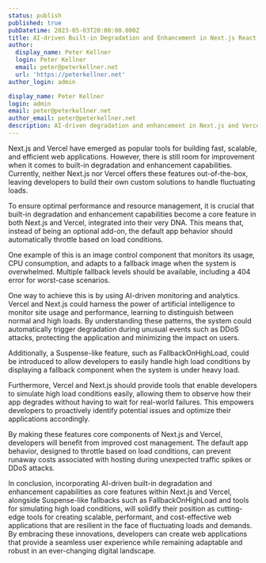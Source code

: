```yaml
---
status: publish
published: true
pubDatetime: 2023-05-03T20:00:00.000Z
title: AI-driven Built-in Degradation and Enhancement in Next.js React Apps on Vercel
author:
  display_name: Peter Kellner
  login: Peter Kellner
  email: peter@peterkellner.net
  url: 'https://peterkellner.net'
author_login: admin

display_name: Peter Kellner
login: admin
email: peter@peterkellner.net
author_email: peter@peterkellner.net
description: AI-driven degradation and enhancement in Next.js and Vercel empower developers to create adaptable, cost-effective web apps that seamlessly handle fluctuating loads and maintain a robust user experience.
---
```



Next.js and Vercel have emerged as popular tools for building fast, scalable, and efficient web applications. However, there is still room for improvement when it comes to built-in degradation and enhancement capabilities. Currently, neither Next.js nor Vercel offers these features out-of-the-box, leaving developers to build their own custom solutions to handle fluctuating loads.

To ensure optimal performance and resource management, it is crucial that built-in degradation and enhancement capabilities become a core feature in both Next.js and Vercel, integrated into their very DNA. This means that, instead of being an optional add-on, the default app behavior should automatically throttle based on load conditions.

One example of this is an image control component that monitors its usage, CPU consumption, and adapts to a fallback image when the system is overwhelmed. Multiple fallback levels should be available, including a 404 error for worst-case scenarios.

One way to achieve this is by using AI-driven monitoring and analytics. Vercel and Next.js could harness the power of artificial intelligence to monitor site usage and performance, learning to distinguish between normal and high loads. By understanding these patterns, the system could automatically trigger degradation during unusual events such as DDoS attacks, protecting the application and minimizing the impact on users.

Additionally, a Suspense-like feature, such as FallbackOnHighLoad, could be introduced to allow developers to easily handle high load conditions by displaying a fallback component when the system is under heavy load.

Furthermore, Vercel and Next.js should provide tools that enable developers to simulate high load conditions easily, allowing them to observe how their app degrades without having to wait for real-world failures. This empowers developers to proactively identify potential issues and optimize their applications accordingly.

By making these features core components of Next.js and Vercel, developers will benefit from improved cost management. The default app behavior, designed to throttle based on load conditions, can prevent runaway costs associated with hosting during unexpected traffic spikes or DDoS attacks.

In conclusion, incorporating AI-driven built-in degradation and enhancement capabilities as core features within Next.js and Vercel, alongside Suspense-like fallbacks such as FallbackOnHighLoad and tools for simulating high load conditions, will solidify their position as cutting-edge tools for creating scalable, performant, and cost-effective web applications that are resilient in the face of fluctuating loads and demands. By embracing these innovations, developers can create web applications that provide a seamless user experience while remaining adaptable and robust in an ever-changing digital landscape.
